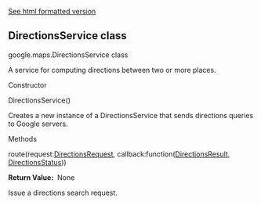 [See html formatted version](https://huasofoundries.github.io/google-maps-documentation/DirectionsService.html)


DirectionsService class
-----------------------

google.maps.DirectionsService class

A service for computing directions between two or more places.

Constructor

DirectionsService()

Creates a new instance of a DirectionsService that sends directions queries to Google servers.

Methods

route(request:[DirectionsRequest](https://github.com/amenadiel/google-maps-documentation/blob/master/docs/DirectionsRequest.md), callback:function([DirectionsResult](https://github.com/amenadiel/google-maps-documentation/blob/master/docs/DirectionsResult.md), [DirectionsStatus](https://github.com/amenadiel/google-maps-documentation/blob/master/docs/DirectionsStatus.md)))

**Return Value:**  None

Issue a directions search request.